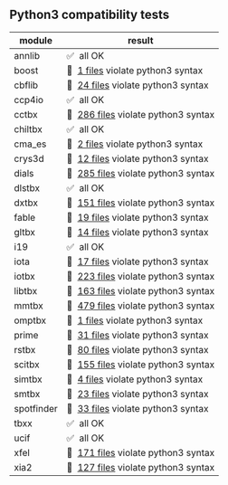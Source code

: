 ## Python3 compatibility tests

module | result
--- | ---
annlib | :white_check_mark:&nbsp; all OK
boost | :red_circle:&nbsp; [1 files](boost.log) violate python3 syntax
cbflib | :red_circle:&nbsp; [24 files](cbflib.log) violate python3 syntax
ccp4io | :white_check_mark:&nbsp; all OK
cctbx | :red_circle:&nbsp; [286 files](cctbx.log) violate python3 syntax
chiltbx | :white_check_mark:&nbsp; all OK
cma_es | :red_circle:&nbsp; [2 files](cma_es.log) violate python3 syntax
crys3d | :red_circle:&nbsp; [12 files](crys3d.log) violate python3 syntax
dials | :red_circle:&nbsp; [285 files](dials.log) violate python3 syntax
dlstbx | :white_check_mark:&nbsp; all OK
dxtbx | :red_circle:&nbsp; [151 files](dxtbx.log) violate python3 syntax
fable | :red_circle:&nbsp; [19 files](fable.log) violate python3 syntax
gltbx | :red_circle:&nbsp; [14 files](gltbx.log) violate python3 syntax
i19 | :white_check_mark:&nbsp; all OK
iota | :red_circle:&nbsp; [17 files](iota.log) violate python3 syntax
iotbx | :red_circle:&nbsp; [223 files](iotbx.log) violate python3 syntax
libtbx | :red_circle:&nbsp; [163 files](libtbx.log) violate python3 syntax
mmtbx | :red_circle:&nbsp; [479 files](mmtbx.log) violate python3 syntax
omptbx | :red_circle:&nbsp; [1 files](omptbx.log) violate python3 syntax
prime | :red_circle:&nbsp; [31 files](prime.log) violate python3 syntax
rstbx | :red_circle:&nbsp; [80 files](rstbx.log) violate python3 syntax
scitbx | :red_circle:&nbsp; [155 files](scitbx.log) violate python3 syntax
simtbx | :red_circle:&nbsp; [4 files](simtbx.log) violate python3 syntax
smtbx | :red_circle:&nbsp; [23 files](smtbx.log) violate python3 syntax
spotfinder | :red_circle:&nbsp; [33 files](spotfinder.log) violate python3 syntax
tbxx | :white_check_mark:&nbsp; all OK
ucif | :white_check_mark:&nbsp; all OK
xfel | :red_circle:&nbsp; [171 files](xfel.log) violate python3 syntax
xia2 | :red_circle:&nbsp; [127 files](xia2.log) violate python3 syntax
